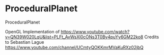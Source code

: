 # ProceduralPlanet
 ProceduralPlanet

OpenGL Implementation of https://www.youtube.com/watch?v=QN39W020LqU&list=PLFt_AvWsXl0cONs3T0By4puYy6GM22ko8
Credits to Sebastian Lague https://www.youtube.com/channel/UCmtyQOKKmrMVaKuRXz02jbQ
